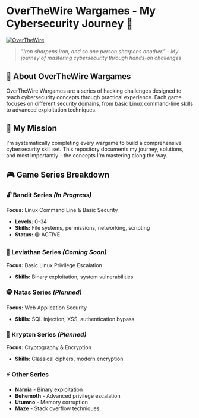 # OverTheWire Wargames - My Cybersecurity Journey 🚀

[![OverTheWire](https://img.shields.io/badge/OverTheWire-Wargames-blue?style=for-the-badge&logo=linux)](https://overthewire.org/wargames/)

> *"Iron sharpens iron, and so one person sharpens another." - My journey of mastering cybersecurity through hands-on challenges*

## 📖 About OverTheWire Wargames

OverTheWire Wargames are a series of hacking challenges designed to teach cybersecurity concepts through practical experience. Each game focuses on different security domains, from basic Linux command-line skills to advanced exploitation techniques.

## 🎯 My Mission

I'm systematically completing every wargame to build a comprehensive cybersecurity skill set. This repository documents my journey, solutions, and most importantly - the concepts I'm mastering along the way.

## 🎮 Game Series Breakdown

### 🔓 Bandit Series *(In Progress)*
**Focus:** Linux Command Line & Basic Security
- **Levels:** 0-34
- **Skills:** File systems, permissions, networking, scripting
- **Status:** 🟢 ACTIVE

### 🌊 Leviathan Series *(Coming Soon)*
**Focus:** Basic Linux Privilege Escalation
- **Skills:** Binary exploitation, system vulnerabilities

### 🕵️ Natas Series *(Planned)*
**Focus:** Web Application Security
- **Skills:** SQL injection, XSS, authentication bypass

### 🔐 Krypton Series *(Planned)*
**Focus:** Cryptography & Encryption
- **Skills:** Classical ciphers, modern encryption

### ⚡ Other Series
- **Narnia** - Binary exploitation
- **Behemoth** - Advanced privilege escalation
- **Utumno** - Memory corruption
- **Maze** - Stack overflow techniques

